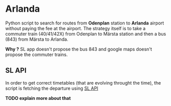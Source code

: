 # Arlanda

Python script to search for routes from **Odenplan** station to **Arlanda** airport without paying the fee at the airport. 
The strategy itself is to take a commuter train (40/41/42X) from Odenplan to Märsta station and then a bus (843) from Märsta to Arlanda.

**Why ?** SL app doesn't propose the bus 843 and google maps doesn't propose the commuter trains. 

## SL API

In order to get correct timetables (that are evolving throught the time), the script is fetching the departure using [SL API](https://developer.trafiklab.se/)

**TODO explain more about that**

